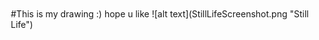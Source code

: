 <div style="text-align: left; margin: 2px" > #This is my drawing :)
hope u like
![alt text](StillLifeScreenshot.png "Still Life")
</div>

